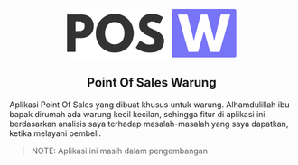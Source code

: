 <p align="center">
  <img alt="POSW Logo" src="https://github.com/rezafikkri/Point-Of-Sales-Warung/blob/master/public/dist/images/posw.svg" width="300">
</p>
<h2 align="center">Point Of Sales Warung</h2>
Aplikasi Point Of Sales yang dibuat khusus untuk warung. Alhamdulillah ibu bapak dirumah ada warung kecil kecilan, sehingga fitur di aplikasi ini berdasarkan analisis saya terhadap masalah-masalah yang saya dapatkan, ketika melayani pembeli.

> NOTE: Aplikasi ini masih dalam pengembangan
